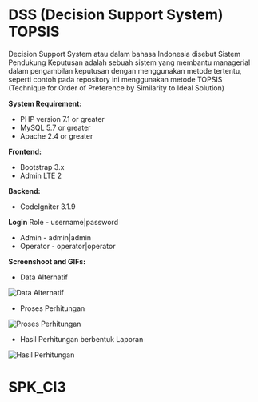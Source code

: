 # DSS (Decision Support System) TOPSIS

Decision Support System atau dalam bahasa Indonesia disebut Sistem Pendukung Keputusan adalah sebuah sistem yang membantu managerial dalam pengambilan keputusan dengan menggunakan metode tertentu, seperti contoh pada repository ini menggunakan metode TOPSIS (Technique for Order of Preference by Similarity to Ideal Solution)

**System Requirement:**
 - PHP version 7.1 or greater
 - MySQL 5.7 or greater
 - Apache 2.4 or greater
 
 **Frontend:**
 
 - Bootstrap 3.x
 - Admin LTE 2

**Backend:**

 - CodeIgniter 3.1.9 

**Login**
Role - username|password 

 - Admin - admin|admin
 - Operator - operator|operator

**Screenshoot and GIFs:**

 - Data Alternatif
 
 ![Data Alternatif](https://media.giphy.com/media/YlHdhByw06yz4X36cd/giphy.gif)
 
 - Proses Perhitungan
 
 ![Proses Perhitungan](https://media.giphy.com/media/du9V04kuTqpS9WPQZw/giphy.gif)
 
 - Hasil Perhitungan berbentuk Laporan
 
 ![Hasil Perhitungan](https://media.giphy.com/media/XdP8onHvYgSUK4ezZu/giphy.gif)
 
# SPK_CI3
